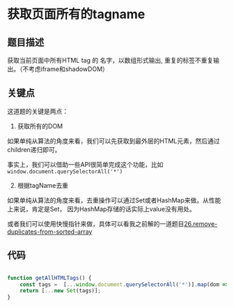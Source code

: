 # 获取页面所有的tagname

## 题目描述

获取当前页面中所有HTML tag 的 名字，以数组形式输出, 重复的标签不重复输出。（不考虑iframe和shadowDOM）

## 关键点

这道题的关键是两点：

1. 获取所有的DOM

如果单纯从算法的角度来看，我们可以先获取到最外层的HTML元素，然后通过children递归即可。

事实上，我们可以借助一些API很简单完成这个功能，比如`window.document.querySelectorAll('*')`

2. 根据tagName去重

如果单纯从算法的角度来看，去重操作可以通过Set或者HashMap来做。从性能上来说，肯定是Set，
因为HashMap存储的话实际上value没有用处。

或者我们可以使用快慢指针来做，具体可以看我之前解的一道题目[26.remove-duplicates-from-sorted-array](https://github.com/azl397985856/leetcode/blob/master/problems/26.remove-duplicates-from-sorted-array.md)


## 代码

```js

function getAllHTMLTags() {
    const tags =  [...window.document.querySelectorAll('*')].map(dom => dom.tagName);
    return [...new Set(tags)];
}

```